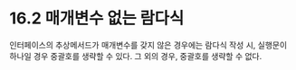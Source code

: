 # 16.2 매개변수 없는 람다식
인터페이스의 추상메서드가 매개변수를 갖지 않은 경우에는 람다식 작성 시, 실행문이 하나일 경우 중괄호를 생략할 수 있다.
그 외의 경우, 중괄호를 생략할 수 없다.